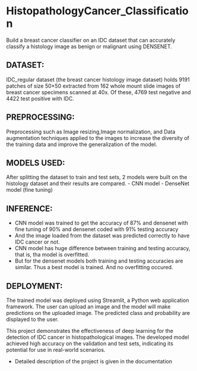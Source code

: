 # HistopathologyCancer_Classification

Build a breast cancer classifier on an IDC dataset that can accurately classify a histology image as benign or malignant using DENSENET.

## DATASET:
  IDC_regular dataset (the breast cancer histology image dataset) holds 9191 patches of size 50×50 extracted from 162 whole mount slide images of breast cancer specimens scanned at 40x. 
Of these, 4769 test negative and 4422 test positive with IDC.

## PREPROCESSING:
  Preprocessing such as Image resizing,Image normalization, and Data augmentation techniques applied to the images to increase the diversity of the training data and improve the generalization of the model.

## MODELS USED:
After splitting the dataset to train and test sets, 2 models were built on the histology dataset and their results are compared.
    - CNN model
    - DenseNet model (fine tuning)

## INFERENCE:
  - CNN model was trained to get the accuracy of 87% and densenet with fine tuning of 90% and densenet coded with 91% testing accuracy
  - And the image loaded from the dataset was predicted correctly to have IDC cancer or not.
  - CNN model has huge difference between training and testing accuracy, that is, tha model is overfitted.
  - But for the densenet models both training and testing accuracies are similar. Thus a best model is trained. And no overfitting occured.
  
## DEPLOYMENT:
The trained model was deployed using Streamlit, a Python web application framework. 
The user can upload an image and the model will make predictions on the uploaded image. The predicted class and probability are displayed to the user.

This project demonstrates the effectiveness of deep learning for the detection of IDC cancer in histopathological images. The developed model achieved high accuracy on the validation and test sets, indicating its potential for use in real-world scenarios.

* Detailed description of the project is given in the documentation

